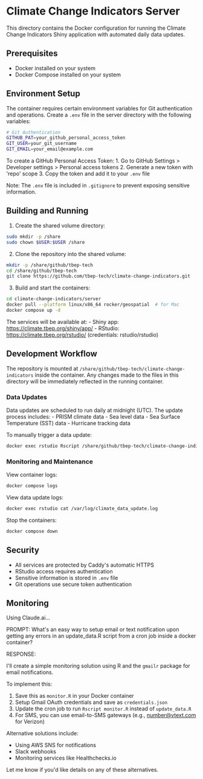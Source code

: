 # Climate Change Indicators Server

This directory contains the Docker configuration for running the Climate Change Indicators Shiny application with automated daily data updates.

## Prerequisites

-   Docker installed on your system
-   Docker Compose installed on your system

## Environment Setup

The container requires certain environment variables for Git authentication and operations. Create a `.env` file in the server directory with the following variables:

``` bash
# Git Authentication
GITHUB_PAT=your_github_personal_access_token
GIT_USER=your_git_username
GIT_EMAIL=your_email@example.com
```

To create a GitHub Personal Access Token: 1. Go to GitHub Settings \> Developer settings \> Personal access tokens 2. Generate a new token with 'repo' scope 3. Copy the token and add it to your `.env` file

Note: The `.env` file is included in `.gitignore` to prevent exposing sensitive information.

## Building and Running

1.  Create the shared volume directory:

``` bash
sudo mkdir -p /share
sudo chown $USER:$USER /share
```

2.  Clone the repository into the shared volume:

``` bash
mkdir -p /share/github/tbep-tech
cd /share/github/tbep-tech
git clone https://github.com/tbep-tech/climate-change-indicators.git
```

3.  Build and start the containers:

``` bash
cd climate-change-indicators/server
docker pull --platform linux/x86_64 rocker/geospatial  # for Mac
docker compose up -d
```

The services will be available at: - Shiny app: https://climate.tbep.org/shiny/app/ - RStudio: https://climate.tbep.org/rstudio/ (credentials: rstudio/rstudio)

## Development Workflow

The repository is mounted at `/share/github/tbep-tech/climate-change-indicators` inside the container. Any changes made to the files in this directory will be immediately reflected in the running container.

### Data Updates

Data updates are scheduled to run daily at midnight (UTC). The update process includes: - PRISM climate data - Sea level data - Sea Surface Temperature (SST) data - Hurricane tracking data

To manually trigger a data update:

``` bash
docker exec rstudio Rscript /share/github/tbep-tech/climate-change-indicators/server/update_data.R
```

### Monitoring and Maintenance

View container logs:

``` bash
docker compose logs
```

View data update logs:

``` bash
docker exec rstudio cat /var/log/climate_data_update.log
```

Stop the containers:

``` bash
docker compose down
```

## Security

-   All services are protected by Caddy's automatic HTTPS
-   RStudio access requires authentication
-   Sensitive information is stored in `.env` file
-   Git operations use secure token authentication


## Monitoring

Using Claude.ai...

PROMPT: What's an easy way to setup email or text notification upon getting any 
errors in an update_data.R script from a cron job inside a docker container?

RESPONSE:

I'll create a simple monitoring solution using R and the `gmailr` package for email notifications.

To implement this:

1. Save this as `monitor.R` in your Docker container
2. Setup Gmail OAuth credentials and save as `credentials.json`
3. Update the cron job to run `Rscript monitor.R` instead of `update_data.R`
4. For SMS, you can use email-to-SMS gateways (e.g., number@vtext.com for Verizon)

Alternative solutions include:
- Using AWS SNS for notifications
- Slack webhooks
- Monitoring services like Healthchecks.io

Let me know if you'd like details on any of these alternatives.
